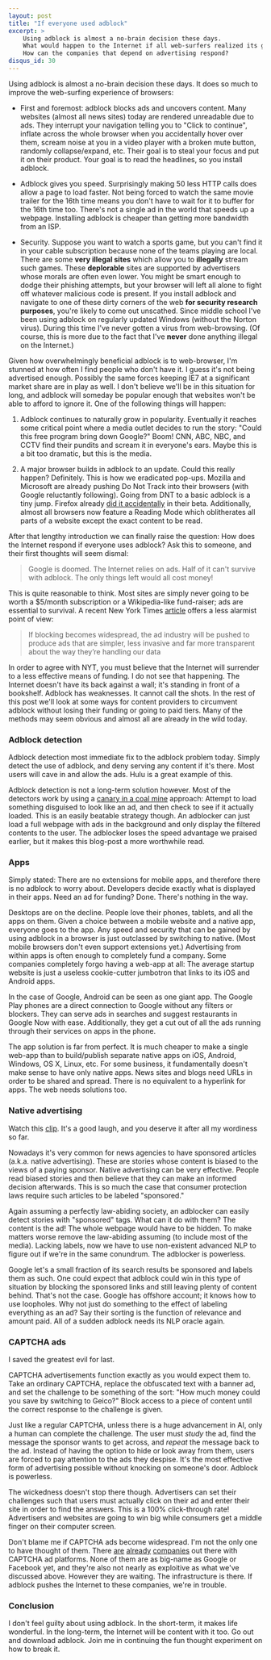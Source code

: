 ```yaml
---
layout: post
title: "If everyone used adblock"
excerpt: >
    Using adblock is almost a no-brain decision these days.
    What would happen to the Internet if all web-surfers realized its greatness?
    How can the companies that depend on advertising respond?
disqus_id: 30
---
```

Using adblock is almost a no-brain decision these days.
It does so much to improve the web-surfing experience of browsers:

*   First and foremost: adblock blocks ads and uncovers content.
    Many websites (almost all news sites) today are rendered unreadable due to ads.
    They interrupt your navigation telling you to "Click to continue", inflate across the whole browser when you accidentally hover over them, scream noise at you in a video player with a broken mute button, randomly collapse/expand, etc.
    Their goal is to steal your focus and put it on their product.
    Your goal is to read the headlines, so you install adblock.

*   Adblock gives you speed.
    Surprisingly making 50 less HTTP calls does allow a page to load faster.
    Not being forced to watch the same movie trailer for the 16th time means you don't have to wait for it to buffer for the 16th time too.
    There's not a single ad in the world that speeds up a webpage.
    Installing adblock is cheaper than getting more bandwidth from an ISP.

*   Security.
    Suppose you want to watch a sports game, but you can't find it in your cable subscription because none of the teams playing are local.
    There are some **very illegal sites** which allow you to **illegally** stream such games.
    These **deplorable** sites are supported by advertisers whose morals are often even lower.
    You might be smart enough to dodge their phishing attempts, but your browser will left all alone to fight off whatever malicious code is present.
    If you install adblock and navigate to one of these dirty corners of the web **for security research purposes**, you're likely to come out unscathed.
    Since middle school I've been using adblock on regularly updated Windows (without the Norton virus).
    During this time I've never gotten a virus from web-browsing.
    (Of course, this is more due to the fact that I've **never** done anything illegal on the Internet.)

Given how overwhelmingly beneficial adblock is to web-browser, I'm stunned at how often I find people who don't have it.
I guess it's not being advertised enough.
Possibly the same forces keeping IE7 at a significant market share are in play as well.
I don't believe we'll be in this situation for long, and adblock will someday be popular enough that websites won't be able to afford to ignore it.
One of the following things will happen:

1.  Adblock continues to naturally grow in popularity.
    Eventually it reaches some critical point where a media outlet decides to run the story: "Could this free program bring down Google?"
    Boom! CNN, ABC, NBC, and CCTV find their pundits and scream it in everyone's ears.
    Maybe this is a bit too dramatic, but this is the media.

2.  A major browser builds in adblock to an update.
    Could this really happen? Definitely.
    This is how we eradicated pop-ups.
    Mozilla and Microsoft are already pushing Do Not Track into their browsers (with Google reluctantly following).
    Going from DNT to a basic adblock is a tiny jump.
    Firefox already [did it accidentally][accident] in their beta.
    Additionally, almost all browsers now feature a Reading Mode which oblitherates all parts of a website except the exact content to be read.

After that lengthy introduction we can finally raise the question:
How does the Internet respond if everyone uses adblock?
Ask this to someone, and their first thoughts will seem dismal:

>   Google is doomed.
>   The Internet relies on ads. Half of it can't survive with adblock.
>   The only things left would all cost money!

This is quite reasonable to think.
Most sites are simply never going to be worth a $5/month subscription or a Wikipedia-like fund-raiser; ads are essential to survival.
A recent New York Times [article][wrong-times] offers a less alarmist point of view:

>   If blocking becomes widespread, the ad industry will be pushed to produce ads that are simpler, less invasive and far more transparent about the way they’re handling our data

In order to agree with NYT, you must believe that the Internet will surrender to a less effective means of funding.
I do not see that happening.
The Internet doesn't have its back against a wall; it's standing in front of a bookshelf.
Adblock has weaknesses. It cannot call the shots.
In the rest of this post we'll look at some ways for content providers to circumvent adblock without losing their funding or going to paid tiers.
Many of the methods may seem obvious and almost all are already in the wild today.

### Adblock detection

Adblock detection most immediate fix to the adblock problem today.
Simply detect the use of adblock, and deny serving any content if it's there.
Most users will cave in and allow the ads.
Hulu is a great example of this.

Adblock detection is not a long-term solution however.
Most of the detectors work by using a [canary in a coal mine][sentinel] approach:
Attempt to load something disguised to look like an ad, and then check to see if it actually loaded.
This is an easily beatable strategy though.
An adblocker can just load a full webpage with ads in the background and only display the filtered contents to the user.
The adblocker loses the speed advantage we praised earlier, but it makes this blog-post a more worthwhile read.

### Apps

<!-- This first method might be the most prevalent solution. -->
Simply stated: There are no extensions for mobile apps, and therefore there is no adblock to worry about.
Developers decide exactly what is displayed in their apps.
Need an ad for funding? Done. There's nothing in the way.

Desktops are on the decline.
People love their phones, tablets, and all the apps on them.
Given a choice between a mobile website and a native app, everyone goes to the app.
Any speed and security that can be gained by using adblock in a browser is just outclassed by switching to native.
(Most mobile browsers don't even support extensions yet.)
Advertising from within apps is often enough to completely fund a company.
Some companies completely forgo having a web-app at all:
The average startup website is just a useless cookie-cutter jumbotron that links to its iOS and Android apps.

In the case of Google, Android can be seen as one giant app.
The Google Play phones are a direct connection to Google without any filters or blockers.
They can serve ads in searches and suggest restaurants in Google Now with ease.
Additionally, they get a cut out of all the ads running through their services on apps in the phone.

The app solution is far from perfect.
It is much cheaper to make a single web-app than to build/publish separate native apps on iOS, Android, Windows, OS X, Linux, etc.
For some business, it fundamentally doesn't make sense to have only native apps.
News sites and blogs need URLs in order to be shared and spread.
There is no equivalent to a hyperlink for apps.
The web needs solutions too.

<!--
### Subscriptions and donations

This is the least interesting of the proposals, so I don't feel too bad if you skip ahead.
We should start off by fixing the definition of donation: A donation is a gift of money with no intention to bias or own a product.
If we don't say this, it can be argued that advertising or subscribing are forms of donation.

Donations aren't for every site, but they're not as bad of an option as many think.
People do donate.
Before the advent of "Acceptable Ads", Adblock Pro used to be wholly funded via PayPal.
(This is still true for the majority of other browser extensions.)
Wikipedia, a top 10 most visited site in the world, runs off of donations with zero advertisements.
People on Kickstarter provided $55,000 to fund a [potato salad][potato]!

The concept of *micropayments* is also starting to gain traction.
Micropayments aren't meant to fund large efforts, but instead can be seen as tipping the Internet.
Bloggers could add a PayPal button right next to the sharing icons for their posts.
Hosting a static website could easily be covered by small $0.50 payments here and there.
If you doubt that people would ever do such tipping on the Internet, watch a [Twitch](http://www.twitch.tv/) stream.
Bitcoin and other cryptocurrencies are also great candidates for micropayments (which is the real reason this whole section exists).
-->

### Native advertising

Watch this [clip][john-oliver]. It's a good laugh, and you deserve it after all my wordiness so far.

Nowadays it's very common for news agencies to have sponsored articles (a.k.a. native advertising).
These are stories whose content is biased to the views of a paying sponsor.
Native advertising can be very effective. People read biased stories and then believe that they can make an informed decision afterwards.
This is so much the case that consumer protection laws require such articles to be labeled "sponsored."

Again assuming a perfectly law-abiding society, an adblocker can easily detect stories with "sponsored" tags.
What can it do with them?
The content is the ad! The whole webpage would have to be hidden.
To make matters worse remove the law-abiding assuming (to include most of the media).
Lacking labels, now we have to use non-existent advanced NLP to figure out if we're in the same conundrum.
The adblocker is powerless.

Google let's a small fraction of its search results be sponsored and labels them as such.
One could expect that adblock could win in this type of situation by blocking the sponsored links and still leaving plenty of content behind.
That's not the case.
Google has offshore account; it knows how to use loopholes.
Why not just do something to the effect of labeling everything as an ad?
Say their sorting is the function of relevance and amount paid.
All of a sudden adblock needs its NLP oracle again.

### CAPTCHA ads

I saved the greatest evil for last.

CAPTCHA advertisements function exactly as you would expect them to.
Take an ordinary CAPTCHA, replace the obfuscated text with a banner ad, and set the challenge to be something of the sort: "How much money could you save by switching to Geico?"
Block access to a piece of content until the correct response to the challenge is given.

Just like a regular CAPTCHA, unless there is a huge advancement in AI, only a human can complete the challenge.
The user must *study* the ad, find the message the sponsor wants to get across, and *repeat* the message back to the ad.
Instead of having the option to hide or look away from them, users are forced to pay attention to the ads they despise.
It's the most effective form of advertising possible without knocking on someone's door.
Adblock is powerless.

The wickedness doesn't stop there though.
Advertisers can set their challenges such that users must actually click on their ad and enter their site in order to find the answers.
This is a 100% click-through rate!
Advertisers and websites are going to win big while consumers get a middle finger on their computer screen.

Don't blame me if CAPTCHA ads become widespread.
I'm not the only one to have thought of them.
There [are](http://www.nlpcaptcha.in/en/index.html) [already](http://www.adaptcha.com/) [companies](http://solvemedia.com/) out there with CAPTCHA ad platforms.
None of them are as big-name as Google or Facebook yet, and they're also not nearly as exploitive as what we've discussed above.
However they are waiting. The infrastructure is there.
If adblock pushes the Internet to these companies, we're in trouble.

### Conclusion

I don't feel guilty about using adblock.
In the short-term, it makes life wonderful.
In the long-term, the Internet will be content with it too.
Go out and download adblock. Join me in continuing the fun thought experiment on how to break it.


[accident]: http://www.geek.com/apps/mozilla-just-built-an-ad-blocker-into-firefox-1631245/
[john-oliver]: https://www.youtube.com/watch?v=E_F5GxCwizc
[potato]: https://www.kickstarter.com/projects/zackdangerbrown/potato-salad
[sentinel]: https://en.wikipedia.org/wiki/Animal_sentinel
[simple-detect]: http://stackoverflow.com/questions/4869154/how-to-detect-adblock-on-my-website
[wrong-times]: http://www.nytimes.com/2015/08/20/technology/personaltech/ad-blockers-and-the-nuisance-at-the-heart-of-the-modern-web.html
